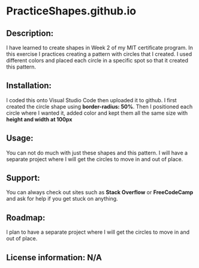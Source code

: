 # PracticeShapes.github.io

## Description:
I have learned to create shapes in Week 2 of my MIT certificate program. In this exercise I practices creating a pattern with circles that I created. I used different colors and placed each circle in a specific spot so that it created this pattern.

## Installation:
I coded this onto Visual Studio Code then uploaded it to github. I first created the circle shape using **border-radius: 50%**. Then I  positioned each circle where I wanted it, added color and kept them all the same size with **height and width at 100px**

## Usage: 
You can not do much with just these shapes and this pattern. I will have a separate project where I will get the circles to move in and out of place.

## Support: 
You can always check out sites such as **Stack Overflow** or **FreeCodeCamp** and ask for help if you get stuck on anything.

## Roadmap: 
I plan to have a separate project where I will get the circles to move in and out of place.

## License information: N/A 
